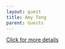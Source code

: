 ```yaml
---
layout: guest
title: Amy Tong
parent: Guests
---
```



<div class="badge-base LI-profile-badge" data-locale="en_US" data-size="medium" data-theme="light" 
data-type="VERTICAL" data-vanity="amy-tong-734aaa5" data-version="v1"><a class="badge-base__link 
LI-simple-link" href="https://www.linkedin.com/in/amy-tong-734aaa5?trk=profile-badge">Click for more details</a></div>


